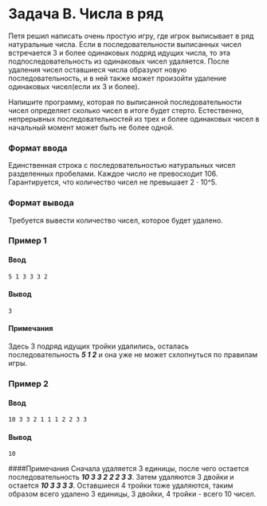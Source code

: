 
# Задача B. Числа в ряд

Петя решил написать очень простую игру, где игрок выписывает в ряд натуральные числа. Если в последовательности выписанных чисел встречается 3 и более одинаковых подряд идущих числа, то эта подпоследовательность из одинаковых чисел удаляется. После удаления чисел оставшиеся числа образуют новую последовательность, и в ней также может произойти удаление одинаковых чисел(если их 3 и более).

Напишите программу, которая по выписанной последовательности чисел определяет сколько чисел в итоге будет стерто. Естественно, непрерывных последовательностей из трех и более одинаковых чисел в начальный момент может быть не более одной.

### Формат ввода
Единственная строка с последовательностью натуральных чисел разделенных пробелами. Каждое число не превосходит 106. Гарантируется, что количество чисел не превышает 2 ⋅ 10^5.

### Формат вывода
Требуется вывести количество чисел, которое будет удалено.


### Пример 1
#### Ввод
    5 1 3 3 3 2
#### Вывод
    3
#### Примечания


Здесь 3 подряд идущих тройки удалились, осталась последовательность ***5 1 2*** и она уже не может схлопнуться по правилам игры.

### Пример 2
#### Ввод
    10 3 3 2 1 1 1 2 2 3 3
#### Вывод
    10
####Примечания
Сначала удаляется 3 единицы, после чего остается последовательность ***10 3 3 2 2 2 3 3***. Затем удаляются 3 двойки и остается ***10 3 3 3 3***. Оставшиеся 4 тройки тоже удаляются, таким образом всего удалено 3 единицы, 3 двойки, 4 тройки - всего 10 чисел.
